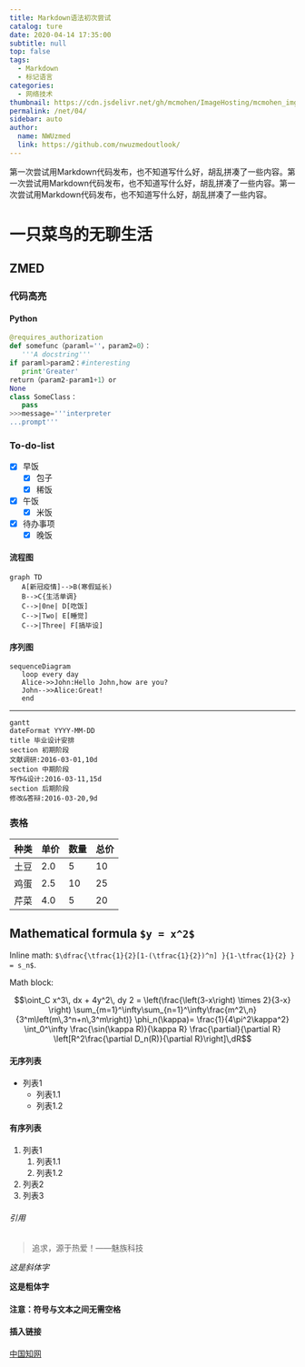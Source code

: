 ```yaml
---
title: Markdown语法初次尝试
catalog: ture
date: 2020-04-14 17:35:00
subtitle: null
top: false
tags: 
  - Markdown
  - 标记语言
categories: 
  - 网络技术
thumbnail: https://cdn.jsdelivr.net/gh/mcmohen/ImageHosting/mcmohen_imgmcmohen_imgteacher.jpg
permalink: /net/04/
sidebar: auto
author: 
  name: NWUzmed
  link: https://github.com/nwuzmedoutlook/
---
```

第一次尝试用Markdown代码发布，也不知道写什么好，胡乱拼凑了一些内容。第一次尝试用Markdown代码发布，也不知道写什么好，胡乱拼凑了一些内容。第一次尝试用Markdown代码发布，也不知道写什么好，胡乱拼凑了一些内容。

<!-- more -->

# 一只菜鸟的无聊生活
## ZMED
### 代码高亮
#### Python
```python
@requires_authorization 
def somefunc（paraml=''，param2=0）：
   '''A docstring'''
if paraml>param2：#interesting
   print'Greater'
return（param2-param1+1）or 
None 
class SomeClass：
   pass
>>>message='''interpreter
...prompt'''
```
### To-do-list
- [x] 早饭
  - [x] 包子
  - [x] 稀饭
- [x] 午饭
  - [x] 米饭
- [x] 待办事项
  - [x] 晚饭
#### 流程图
```
graph TD
   A[新冠疫情]-->B(寒假延长)
   B-->C{生活单调}
   C-->|0ne| D[吃饭]
   C-->|Two| E[睡觉]
   C-->|Three| F[搞毕设]
```
#### 序列图
```
sequenceDiagram 
   loop every day 
   Alice->>John:Hello John,how are you?
   John-->>Alice:Great!
   end
```
---
```
gantt 
dateFormat YYYY-MM-DD
title 毕业设计安排
section 初期阶段
文献调研:2016-03-01,10d
section 中期阶段
写作&设计:2016-03-11,15d
section 后期阶段
修改&答辩:2016-03-20,9d
```

### 表格
|种类|单价|数量|总价|
|----|----|----|----|
|土豆|2.0 |5   |10  |
|鸡蛋|2.5 |10  |25  |
|芹菜|4.0 |5   |20  |


## Mathematical formula `$y = x^2$`

Inline math: `$\dfrac{\tfrac{1}{2}[1-(\tfrac{1}{2})^n] }{1-\tfrac{1}{2} } = s_n$`.

Math block:

```math
\oint_C x^3\, dx + 4y^2\, dy

2 = \left(\frac{\left(3-x\right) \times 2}{3-x}
\right)

\sum_{m=1}^\infty\sum_{n=1}^\infty\frac{m^2\,n}
{3^m\left(m\,3^n+n\,3^m\right)}

\phi_n(\kappa)=
 \frac{1}{4\pi^2\kappa^2} \int_0^\infty
 \frac{\sin(\kappa R)}{\kappa R}
 \frac{\partial}{\partial R}
 \left[R^2\frac{\partial D_n(R)}{\partial 
R}\right]\,dR
```
#### 无序列表
- 列表1
    - 列表1.1
    - 列表1.2

#### 有序列表
1. 列表1
    1. 列表1.1
    2. 列表1.2
2. 列表2
3. 列表3

###### 引用
> 追求，源于热爱！——魅族科技

*这是斜体字*

**这是粗体字**
#### 注意：符号与文本之间无需空格

#### 插入链接
[中国知网](https://www.cnki.net/)